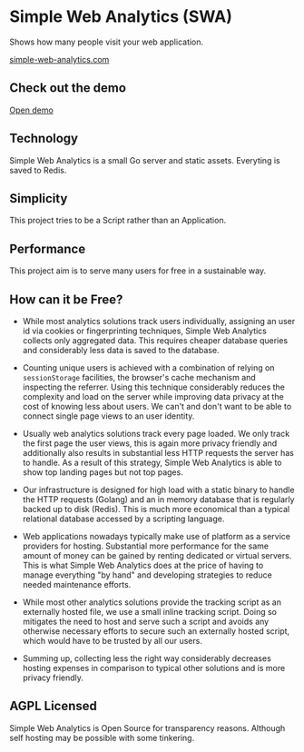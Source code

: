 # Simple Web Analytics (SWA)

Shows how many people visit your web application.

[simple-web-analytics.com](https://simple-web-analytics.com)


## Check out the demo
[Open demo](https://simple-web-analytics.com/#demo)

## Technology
Simple Web Analytics is a small Go server and static assets. Everyting is saved to Redis.

## Simplicity
This project tries to be a Script rather than an Application.

## Performance
This project aim is to serve many users for free in a sustainable way.

## How can it be Free?

* While most analytics solutions track users individually, assigning an user id via cookies or fingerprinting techniques, Simple Web Analytics collects only aggregated data. This requires cheaper database queries and considerably less data is saved to the database.

* Counting unique users is achieved with a combination of relying on `sessionStorage` facilities, the browser's cache mechanism and inspecting the referrer. Using this technique considerably reduces the complexity and load on the server while improving data privacy at the cost of knowing less about users. We can't and don't want to be able to connect single page views to an user identity.

* Usually web analytics solutions track every page loaded. We only track the first page the user views, this is again more privacy friendly and additionally also results in substantial less HTTP requests the server has to handle. As a result of this strategy, Simple Web Analytics is able to show top landing pages but not top pages.

* Our infrastructure is designed for high load with a static binary to handle the HTTP requests (Golang) and an in memory database that is regularly backed up to disk (Redis). This is much more economical than a typical relational database accessed by a scripting language.

* Web applications nowadays typically make use of platform as a service providers for hosting. Substantial more performance for the same amount of money can be gained by renting dedicated or virtual servers. This is what Simple Web Analytics does at the price of having to manage everything "by hand" and developing strategies to reduce needed maintenance efforts.

* While most other analytics solutions provide the tracking script as an externally hosted file, we use a small inline tracking script. Doing so mitigates the need to host and serve such a script and avoids any otherwise necessary efforts to secure such an externally hosted script, which would have to be trusted by all our users.

* Summing up, collecting less the right way considerably decreases hosting expenses in comparison to typical other solutions and is more privacy friendly.



## AGPL Licensed
Simple Web Analytics is Open Source for transparency reasons. Although self
hosting may be possible with some tinkering.
